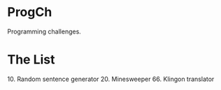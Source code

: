 # ProgCh
Programming challenges.

# The List
10\. Random sentence generator
20\. Minesweeper
66\. Klingon translator
